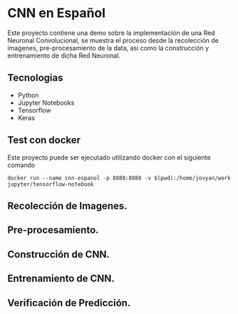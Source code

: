 # CNN en Español

Este proyecto contiene una demo sobre la implementación de una Red Neuronal Convolucional,
se muestra el proceso desde la recolección de imagenes, pre-procesamiento de la data,
asi como la construcción y entrenamiento de dicha Red Neuronal.

## Tecnologias
- Python
- Jupyter Notebooks
- Tensorflow
- Keras

## Test con docker
Este proyecto puede ser ejecutado utilizando docker con el siguiente comando
```
docker run --name cnn-espanol -p 8888:8888 -v $(pwd):/home/jovyan/work jupyter/tensorflow-notebook
```

## Recolección de Imagenes.

## Pre-procesamiento.

## Construcción de CNN.

## Entrenamiento de CNN.

## Verificación de Predicción.